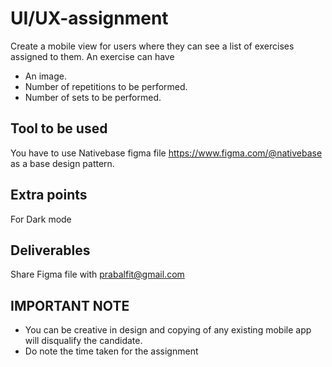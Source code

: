 # UI/UX-assignment

Create a mobile view for users where they can see a list of exercises assigned to them.
An exercise can have

- An image.
- Number of repetitions to be performed.
- Number of sets to be performed.

## Tool to be used

You have to use Nativebase figma file https://www.figma.com/@nativebase as a base design pattern.

## Extra points

For Dark mode

## Deliverables

Share Figma file with prabalfit@gmail.com

## IMPORTANT NOTE

- You can be creative in design and copying of any existing mobile app will disqualify the candidate.
- Do note the time taken for the assignment
